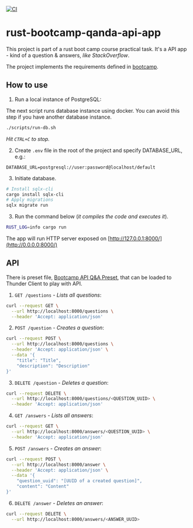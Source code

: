 [![CI](https://github.com/hwndept/rust-bootcamp-qanda-api-app/actions/workflows/ci.yml/badge.svg?branch=master)](https://github.com/hwndept/rust-bootcamp-qanda-api-app/actions/workflows/ci.yml)

# rust-bootcamp-qanda-api-app

This project is part of a rust boot camp course practical task. It's a API app - kind of a question & answers, _like StackOverflow_.

The project implements the requirements defined in [bootcamp](https://github.com/letsgetrusty/bootcamp/tree/master/4.%20Projects/2.%20API-axum/Problem).

## How to use

1. Run a local instance of PostgreSQL:

The next script runs database instance using docker. You can avoid this step if you have another database instance.

```sh
./scripts/run-db.sh
```

_Hit `CTRL+C` to stop._

2. Create `.env` file in the root of the project and specify DATABASE_URL, e.g.:

```
DATABASE_URL=postgresql://user:password@localhost/default
```

3. Initiate database.

```sh
# Install sqlx-cli
cargo install sqlx-cli
# Apply migrations
sqlx migrate run
```

3. Run the command below (_it compiles the code and executes it_).

```sh
RUST_LOG=info cargo run
```

The app will run HTTP server exposed on [http://127.0.0.1:8000/](http://0.0.0.0:8000/)

## API

There is preset file, [Bootcamp API Q&A Preset](./docs/api/BootCamp%20API%20Q&A%20-%20Preset.json), that can be loaded to Thunder Client to play with API.

1. `GET /questions` - _Lists all questions_:

```sh
curl --request GET \
  --url http://localhost:8000/questions \
  --header 'Accept: application/json'
```

2. `POST /question` - _Creates a question_:

```sh
curl --request POST \
  --url http://localhost:8000/questions \
  --header 'Accept: application/json' \
  --data '{
    "title": "Title",
    "description": "Description"
}'
```

3. `DELETE /question` - _Deletes a question_:

```sh
curl --request DELETE \
  --url http://localhost:8000/questions/<QUESTION_UUID> \
  --header 'Accept: application/json'
```

4. `GET /answers` - _Lists all answers_:

```sh
curl --request GET \
  --url http://localhost:8000/answers/<QUESTION_UUID> \
  --header 'Accept: application/json'
```

5. `POST /answers` - _Creates an answer_:

```sh
curl --request POST \
  --url http://localhost:8000/answer \
  --header 'Accept: application/json' \
  --data '{
    "question_uuid": "[UUID of a created question]",
    "content": "Content"
}'
```

6. `DELETE /answer` - _Deletes an answer_:

```sh
curl --request DELETE \
  --url http://localhost:8000/answers/<ANSWER_UUID>
```
